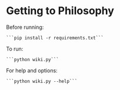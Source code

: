 # Getting to Philosophy

Before running:

	```pip install -r requirements.txt```

To run:

	```python wiki.py```

For help and options:

	```python wiki.py --help```
